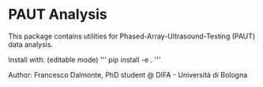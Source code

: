 # PAUT Analysis

This package contains utilities for Phased-Array-Ultrasound-Testing (PAUT) data analysis.

Install with: (editable mode)
'''
pip install -e .
'''

Author: Francesco Dalmonte, PhD student @ DIFA - Università  di Bologna